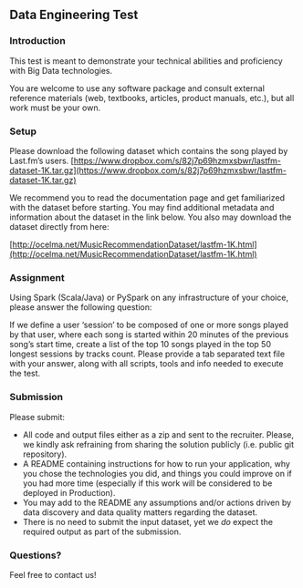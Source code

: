 ## **Data Engineering Test**

### **Introduction**
This test is meant to demonstrate your technical abilities and proficiency with Big Data technologies.

You are welcome to use any software package and consult external reference materials (web, textbooks, articles, product manuals, etc.), but all work must be your own.


### **Setup**
Please download the following dataset which contains the song played by Last.fm’s users.
[https://www.dropbox.com/s/82j7p69hzmxsbwr/lastfm-dataset-1K.tar.gz](https://www.dropbox.com/s/82j7p69hzmxsbwr/lastfm-dataset-1K.tar.gz)


We recommend you to read the documentation page and get familiarized with the dataset before starting. You may find additional metadata and information about the dataset in the link below. You also may download the dataset directly from here:

[http://ocelma.net/MusicRecommendationDataset/lastfm-1K.html](http://ocelma.net/MusicRecommendationDataset/lastfm-1K.html)


### **Assignment**

Using Spark (Scala/Java) or PySpark on any infrastructure of your choice, please answer the following question:

If we define a user ‘session’ to be composed of one or more songs played by that user, where each song is started within 20 minutes of the previous song’s start time, create a list of the top 10 songs played in the top 50 longest sessions by tracks count. Please provide a tab separated text file with your answer, along with all scripts, tools and info needed to execute the test.


### **Submission**

Please submit:
- All code and output files either as a zip and sent to the recruiter. Please, we kindly ask refraining from sharing the solution publicly (i.e. public git repository).
- A README containing instructions for how to run your application, why you chose the technologies you did, and things you could improve on if you had more time (especially if this work will be considered to be deployed in Production).
- You may add to the README any assumptions and/or actions driven by data discovery and data quality matters regarding the dataset.
- There is no need to submit the input dataset, yet we _do_ expect the required output as part of the submission.


### **Questions?**

Feel free to contact us!